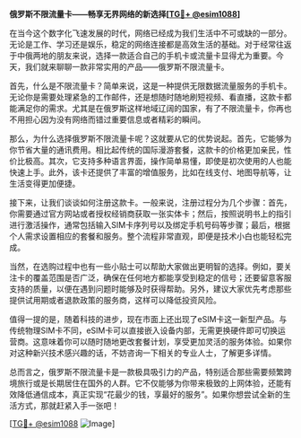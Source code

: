 **俄罗斯不限流量卡——畅享无界网络的新选择[[TG💪+ @esim1088](https://t.me/s/esim1088)]**

在当今这个数字化飞速发展的时代，网络已经成为我们生活中不可或缺的一部分。无论是工作、学习还是娱乐，稳定的网络连接都是高效生活的基础。对于经常往返于中俄两地的朋友来说，选择一款适合自己的手机卡或流量卡显得尤为重要。今天，我们就来聊聊一款非常实用的产品——俄罗斯不限流量卡。

首先，什么是不限流量卡？简单来说，这是一种提供无限数据流量服务的手机卡。无论你是需要处理紧急的工作邮件，还是想随时随地刷短视频、看直播，这款卡都能满足你的需求。尤其是在俄罗斯这样地域辽阔的国家，有了不限流量卡，你再也不用担心因为没有网络而错过重要信息或者精彩的瞬间。

那么，为什么选择俄罗斯不限流量卡呢？这就要从它的优势说起。首先，它能够为你节省大量的通讯费用。相比起传统的国际漫游套餐，这款卡的价格更加亲民，性价比极高。其次，它支持多种语言界面，操作简单易懂，即使是初次使用的人也能快速上手。此外，该卡还提供了丰富的增值服务，比如在线支付、地图导航等，让生活变得更加便捷。

接下来，让我们谈谈如何注册这款卡。一般来说，注册过程分为几个步骤：首先，你需要通过官方网站或者授权经销商获取一张实体卡；然后，按照说明书上的指引进行激活操作，通常包括输入SIM卡序列号以及绑定手机号码等步骤；最后，根据个人需求设置相应的套餐和服务。整个流程非常直观，即便是技术小白也能轻松完成。

当然，在选购过程中也有一些小贴士可以帮助大家做出更明智的选择。例如，要关注卡的覆盖范围是否广泛，确保在任何地方都能享受到稳定的信号；还要留意客服支持的质量，以便在遇到问题时能够及时获得帮助。另外，建议大家优先考虑那些提供试用期或者退款政策的服务商，这样可以降低投资风险。

值得一提的是，随着科技的进步，现在市面上还出现了eSIM卡这一新型产品。与传统物理SIM卡不同，eSIM卡可以直接嵌入设备内部，无需更换硬件即可切换运营商。这意味着你可以随时随地更改套餐计划，享受更加灵活的服务体验。如果你对这种新兴技术感兴趣的话，不妨咨询一下相关的专业人士，了解更多详情。

总而言之，俄罗斯不限流量卡是一款极具吸引力的产品，特别适合那些需要频繁跨境旅行或是长期居住在国外的人群。它不仅能够为你带来极致的上网体验，还能有效降低通信成本，真正实现“花最少的钱，享最好的服务”。如果你想尝试全新的生活方式，那就赶紧入手一张吧！

[[TG💪+ @esim1088](https://t.me/s/esim1088) ![Image](https://i.postimg.cc/4NQfJmqS/Snipaste-2025-05-13-00-14-12.png)]